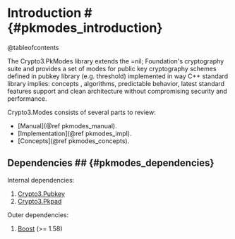 # Introduction # {#pkmodes_introduction}

@tableofcontents

The Crypto3.PkModes library extends the =nil; Foundation's cryptography suite and provides a set of modes for
 public key cryptography schemes defined in pubkey library (e.g. threshold) implemented in way C++ standard library
  implies: concepts
 , algorithms, predictable
  behavior, latest standard features support and clean architecture without compromising security and performance.

Crypto3.Modes consists of several parts to review:
* [Manual](@ref pkmodes_manual).
* [Implementation](@ref pkmodes_impl).
* [Concepts](@ref pkmodes_concepts).

## Dependencies ## {#pkmodes_dependencies}

Internal dependencies:

1. [Crypto3.Pubkey](https://github.com/nilfoundation/pubkey.git)
2. [Crypto3.Pkpad](https://github.com/nilfoundation/pkpad.git)

Outer dependencies:
1. [Boost](https://boost.org) (>= 1.58)
